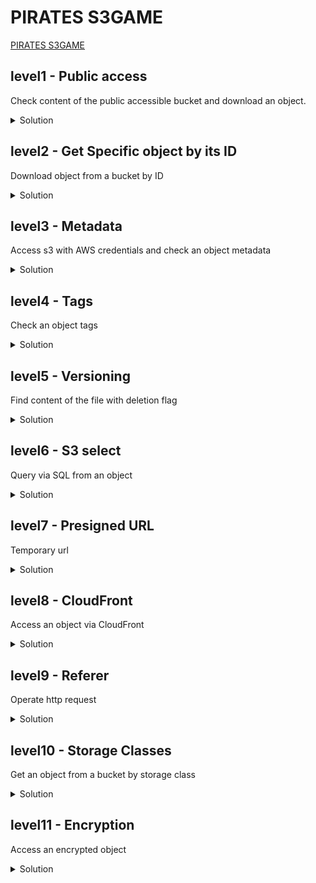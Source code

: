 # PIRATES S3GAME
[PIRATES S3GAME](https://s3game.workshop.aws/pirates.html)
## level1 - Public access
Check content of the public accessible bucket and download an object.
<details>
  <summary>Solution</summary>

  ```
# List of the objects inside the bucket
$ aws s3 ls s3://s3game-level1
2020-06-01 11:58:46      24361 S3game.png
2020-04-20 09:39:19       1568 level1-hint2.html
2020-04-20 09:39:19       1484 level1-hint3.html
2020-04-20 09:39:19       1566 level1-hint4.html
2020-04-20 15:28:16       2240 level1.html
2020-06-01 12:09:01       1936 s3game.html
2020-05-02 11:08:53        115 treasure1
# Download the tresure file
$ aws s3 cp s3://s3game-level1/treasure1 ~/s3
download: s3://s3game-level1/treasure1 to ./treasure1
# Look inside
$ cat treasure1

The secret code is 748l6b6xwzl6

Go to https://s3game-level2.s3.us-east-2.amazonaws.com/level2-748l6b6xwzl6.html
  ```
</details>

## level2 - Get Specific object by its ID
Download object from a bucket by ID
<details>
  <summary>Solution</summary>

  ```
# Dowload object by id 
$ aws s3 cp s3://s3game-level2/treasure2 ~/s3
download: s3://s3game-level2/treasure2 to ./treasure2
$ cat treasure2

The secret is 76qp7mlpzyg1

Strange signs are scratched on the lid of the treasure chest:
AKIAZBIEGK7GRYHVNWVB  LUw4lLBfmwuEEcU24v4uDHUZ7I3yps3OJD1Qj8Dh

Go to https://s3game-level3.s3.us-east-2.amazonaws.com/level3-76qp7mlpzyg1.html
  ```
- bucket id - 76qp7mlpzyg1
- aws_access_key_id = AKIAZBIEGK7GRYHVNWVB
- aws_secret_access_key = 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
</details>

## level3 - Metadata
Access s3 with AWS credentials and check an object metadata
<details>
  <summary>Solution</summary>

  ```
You will need access key id and secret access key for move forward.

You can specify them as env vars or add them to `~/.aws/credentials`, for example:
$ cat ~/.aws/credentials
[default]
aws_access_key_id = 
aws_secret_access_key = 
[s3game]
aws_access_key_id = AKIAZBIEGK7GRYHVNWVB
aws_secret_access_key = LUw4lLBfmwuEEcU24v4uDHUZ7I3yps3OJD1Qj8Dh
# bucket list
$ aws s3 ls s3://s3game-level3 --profile s3game
2020-04-20 09:44:08       1721 level3-76qp7mlpzyg1-hint2.html
2020-04-20 09:44:08       1787 level3-76qp7mlpzyg1-hint3.html
2020-04-20 14:22:48       1873 level3-76qp7mlpzyg1-hint4.html
2020-04-20 15:27:42       1990 level3-76qp7mlpzyg1.html
2020-05-02 11:12:11        234 treasure3_has_no_secret_code
# or just perform fallowing:
# aws configure --profile s3game
> AWS Access Key ID
> AWS Secret Access Key
> Default region name - us-east-2
# download
$ aws s3 cp s3://s3game-level3/treasure3_has_no_secret_code ~/s3 --profile s3game
download: s3://s3game-level3/treasure3_has_no_secret_code to s3/treasure3_has_no_secret_code
# content
$ cat treasure3_has_no_secret_code

Hm... the chest is empty :(
Let's look around, may be secret code is somewhere else...

Think about where else the code can be hidden?

Find the code and go to https://s3game-level4-<THE CODE>.s3.us-east-2.amazonaws.com/level4.html
# Check file metadata
$ aws s3api head-object --bucket s3game-level3 --key treasure3_has_no_secret_code --profile s3game
{
    "AcceptRanges": "bytes",
    "LastModified": "Sat, 02 May 2020 08:12:11 GMT",
    "ContentLength": 234,
    "ETag": "\"6244574e387025dec9b9b589773d4d29\"",
    "ContentType": "binary/octet-stream",
    "Metadata": {
        "x-amz-meta-secret-code": "k73045aztqln"
    }
}
  ```
</details>

## level4 - Tags
Check an object tags
<details>
  <summary>Solution</summary>
You can find "treasure4_also_has_no_secret_code" object inside the bucket, but there is also no code inside the object. 
  
```
$ aws s3api get-object-tagging \
--bucket s3game-level4-k73045aztqln \
--key treasure4_also_has_no_secret_code \
--profile s3game
{
    "TagSet": [
        {
            "Key": "secret_code",
            "Value": "8v95e5rv7z4i"
        }
    ]
}
```
</details>

## level5 - Versioning
Find content of the file with deletion flag
<details>
  <summary>Solution</summary>
You can't find treasure file inside the bucket via "$ aws s3 ls"
  
```
# check versions
$ aws s3api list-object-versions \
 --bucket s3game-level5-8v95e5rv7z4i \
 --profile s3game
{
    "Versions": [
        {
            "ETag": "\"e3545f5babf2f5ca5a9d20f7475f80ab\"",
            "Size": 2005,
            "StorageClass": "STANDARD",
            "Key": "level5-hint2.html",
            "VersionId": "4mtBa02BZXl0VmlqgATEHowXt8tZXG0U",
            "IsLatest": true,
            "LastModified": "2020-05-02T08:35:32.000Z"
        },
        {
            "ETag": "\"065243c07c0def3a89cd4cecbfc541be\"",
            "Size": 2802,
            "StorageClass": "STANDARD",
            "Key": "level5-hint3.html",
            "VersionId": "L_ItpNnJP4JdD6Un1PgnN0xh0FRMlMlo",
            "IsLatest": true,
            "LastModified": "2020-05-02T08:35:32.000Z"
        },
        {
            "ETag": "\"d1c7352e9fd72245033351307a9f9600\"",
            "Size": 1698,
            "StorageClass": "STANDARD",
            "Key": "level5-hint4.html",
            "VersionId": "IUn.kO1XCAfz12qPwiRG54US2pnAIddI",
            "IsLatest": true,
            "LastModified": "2020-04-20T11:08:44.000Z"
        },
        {
            "ETag": "\"4b546131739176fef59000341bf03b37\"",
            "Size": 1648,
            "StorageClass": "STANDARD",
            "Key": "level5.html",
            "VersionId": "ArJDlk1MizLIM0r4f6_EjOUaJkN.6HtN",
            "IsLatest": true,
            "LastModified": "2020-04-20T11:04:58.000Z"
        },
        {
            "ETag": "\"9693f24274d7ec88a8563d662c34be99\"",
            "Size": 126,
            "StorageClass": "STANDARD",
            "Key": "treasure5_is_deleted",
            "VersionId": "344PQOyFqocF0TI66MbLynNNdQqHfBz3",
            "IsLatest": false,
            "LastModified": "2020-05-02T08:20:06.000Z"
        }
    ],
    "DeleteMarkers": [
        {
            "Key": "treasure5_is_deleted",
            "VersionId": "EtCsdZVg383Pj4qEB9XzjPKwMWMMd_d8",
            "IsLatest": true,
            "LastModified": "2020-05-02T08:20:38.000Z"
        }
    ]
}
# download specific version of an object
$ aws s3api get-object \
--bucket s3game-level5-8v95e5rv7z4i \
--key treasure5_is_deleted \
--version-id 344PQOyFqocF0TI66MbLynNNdQqHfBz3 \
--profile s3game \
treasure5 # output file name
{
    "AcceptRanges": "bytes",
    "LastModified": "Sat, 02 May 2020 08:20:06 GMT",
    "ContentLength": 126,
    "ETag": "\"9693f24274d7ec88a8563d662c34be99\"",
    "VersionId": "344PQOyFqocF0TI66MbLynNNdQqHfBz3",
    "ContentType": "binary/octet-stream",
    "Metadata": {}
}
```
</details>

## level6 - S3 select
Query via SQL from an object
<details>
  <summary>Solution</summary>

  ```
$ aws s3api select-object-content \
--bucket s3game-level6-vjv45x1gux81 \
--key s3select.csv.gz \
--expression "SELECT * FROM s3object WHERE category = 'TREASURE'" \
--expression-type 'SQL' \
--input-serialization '{"CSV": {"FileHeaderInfo": "USE", "FieldDelimiter": ";"}, "CompressionType": "GZIP"}' \
--output-serialization '{"CSV": {}}' "treasure6" \
--profile s3game

$ cat treasure6
2117,"8,96E+11",16/11/1993,Double Jeopardy!,TREASURE,1000,What is the fastest way to find something in a big dataset on S3?,Go to https://s3game-level7-zhovpo4j8588.s3.us-east-2.amazonaws.com/level7.html
  ```
</details>

## level7 - Presigned URL
Temporary url
<details>
  <summary>Solution</summary>

  ```
$ aws s3api get-object \
--bucket s3game-level7-zhovpo4j8588 \
--key somethingstrange \
--profile s3game \
treasure7 # output
{
    "AcceptRanges": "bytes",
    "LastModified": "Wed, 07 Jul 2021 02:45:03 GMT",
    "ContentLength": 1180,
    "ETag": "\"bf7e1571a49f9d63f76fd81eef803290\"",
    "ContentType": "binary/octet-stream",
    "Metadata": {}
}
# open link from the file (via curl)
$ curl $(cat treasure7)

The code is v6g8tp7ra2ld

Find the code and go to https://s3game-level8-v6g8tp7ra2ld.s3.us-east-2.amazonaws.com/level8.html
 ```
</details>

## level8 - CloudFront
Access an object via CloudFront
<details>
  <summary>Solution</summary>
Check bucket content via "$ aws s3 ls"

  ```
# You can find tresure object name via s3 ls
$ curl d2suiw06vujwz3.cloudfront.net/treasure8_CDN

The code is 781xtls2quvy

Find the code and go to https://s3game-level9-781xtls2quvy.s3.us-east-2.amazonaws.com/level9.html
 ```
</details>

## level9 - Referer
Operate http request
<details>
  <summary>Solution</summary>

  ```
$ curl https://s3game-level9-781xtls2quvy.s3.us-east-2.amazonaws.com/treasure9_referer \
--refer http://s3game.treasure

The code is gac6tf83erp6

Find the code and go to https://s3game-level10-gac6tf83erp6.s3.us-east-2.amazonaws.com/level10.html
  ```
</details>

## level10 - Storage Classes
Get an object from a bucket by storage class
<details>
  <summary>Solution</summary>

  ```
# access to next bucket by "Key"
$ aws s3api list-objects \
--bucket s3game-level10-gac6tf83erp6 \
--query 'Contents[?StorageClass == `STANDARD_IA`]' \
--profile s3game
[
    {
        "Key": "djq30a807iyq",
        "LastModified": "2020-05-23T16:56:46.000Z",
        "ETag": "\"b29bd78cd969aec7862407ff045d8aeb\"",
        "Size": 128,
        "StorageClass": "STANDARD_IA"
    }
]
  ```
</details>

## level11 - Encryption
Access an encrypted object
<details>
  <summary>Solution</summary>

  ```
$ aws s3 cp \
--sse-c 'AES256' \
--sse-c-key 'UkXp2s5v8y/B?E(H+MbPeShVmYq3t6w9' \
's3://s3game-level11-djq30a807iyq/treasure11_encryption' \
--profile s3game \
treasure11
  ```
[url inside the final treasure](https://s3game-level12-bk0m5ax5n92o.s3.us-east-2.amazonaws.com/level12.html) 
</details>

